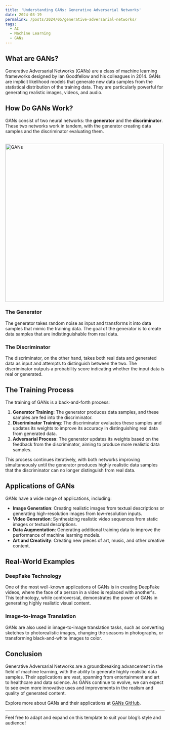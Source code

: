 ```yaml
---
title: 'Understanding GANs: Generative Adversarial Networks'
date: 2024-03-19
permalink: /posts/2024/05/generative-adversarial-networks/
tags:
  - AI
  - Machine Learning
  - GANs
---
```


## What are GANs?

Generative Adversarial Networks (GANs) are a class of machine learning frameworks designed by Ian Goodfellow and his colleagues in 2014. GANs are implicit likelihood models that generate new data samples from the statistical distribution of the training data. They are particularly powerful for generating realistic images, videos, and audio.

## How Do GANs Work?

GANs consist of two neural networks: the **generator** and the **discriminator**. These two networks work in tandem, with the generator creating data samples and the discriminator evaluating them.

<br clear="left"/>
<img align="left" alt="GANs" width="500" src="https://github.com/vineet-kumar-tennessee/vineet.github.io/blob/master/images/gan.png?raw=true">
<br clear="left"/>

### The Generator

The generator takes random noise as input and transforms it into data samples that mimic the training data. The goal of the generator is to create data samples that are indistinguishable from real data.

### The Discriminator

The discriminator, on the other hand, takes both real data and generated data as input and attempts to distinguish between the two. The discriminator outputs a probability score indicating whether the input data is real or generated.


## The Training Process

The training of GANs is a back-and-forth process:

1. **Generator Training**: The generator produces data samples, and these samples are fed into the discriminator.
2. **Discriminator Training**: The discriminator evaluates these samples and updates its weights to improve its accuracy in distinguishing real data from generated data.
3. **Adversarial Process**: The generator updates its weights based on the feedback from the discriminator, aiming to produce more realistic data samples.

This process continues iteratively, with both networks improving simultaneously until the generator produces highly realistic data samples that the discriminator can no longer distinguish from real data.

## Applications of GANs

GANs have a wide range of applications, including:

- **Image Generation**: Creating realistic images from textual descriptions or generating high-resolution images from low-resolution inputs.
- **Video Generation**: Synthesizing realistic video sequences from static images or textual descriptions.
- **Data Augmentation**: Generating additional training data to improve the performance of machine learning models.
- **Art and Creativity**: Creating new pieces of art, music, and other creative content.

## Real-World Examples

### DeepFake Technology

One of the most well-known applications of GANs is in creating DeepFake videos, where the face of a person in a video is replaced with another's. This technology, while controversial, demonstrates the power of GANs in generating highly realistic visual content.


### Image-to-Image Translation

GANs are also used in image-to-image translation tasks, such as converting sketches to photorealistic images, changing the seasons in photographs, or transforming black-and-white images to color.

## Conclusion

Generative Adversarial Networks are a groundbreaking advancement in the field of machine learning, with the ability to generate highly realistic data samples. Their applications are vast, spanning from entertainment and art to healthcare and data science. As GANs continue to evolve, we can expect to see even more innovative uses and improvements in the realism and quality of generated content.

Explore more about GANs and their applications at [GANs GitHub](https://aws.amazon.com/what-is/gan/).

---

Feel free to adapt and expand on this template to suit your blog’s style and audience!

